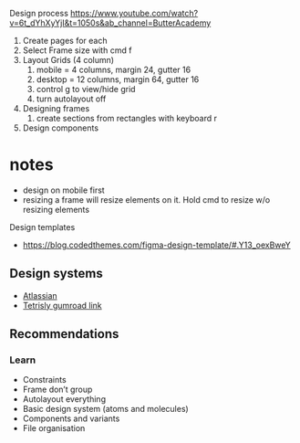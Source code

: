 Design process
https://www.youtube.com/watch?v=6t_dYhXyYjI&t=1050s&ab_channel=ButterAcademy

1. Create pages for each
2. Select Frame size with cmd f
3. Layout Grids (4 column)
   1. mobile = 4 columns, margin 24, gutter 16
   2. desktop = 12 columns, margin 64, gutter 16
   3. control g to view/hide grid
   4. turn autolayout off
4. Designing frames
   1. create sections from rectangles with keyboard r
5. Design components

# notes

- design on mobile first
- resizing a frame will resize elements on it. Hold cmd to resize w/o resizing elements

Design templates
- https://blog.codedthemes.com/figma-design-template/#.Y13_oexBweY

## Design systems
- [Atlassian](https://atlassian.design/components/atlassian-navigation/examples)
- [Tetrisly gumroad link](https://tetrisly.gumroad.com/l/tetrislyfigma?variant=Figma)

## Recommendations

### Learn
- Constraints
- Frame don’t group
- Autolayout everything
- Basic design system (atoms and molecules)
- Components and variants
- File organisation